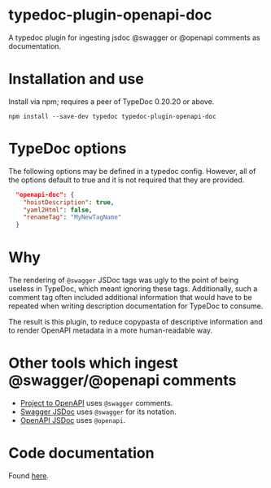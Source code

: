 # typedoc-plugin-openapi-doc

A typedoc plugin for ingesting jsdoc @swagger or @openapi comments as documentation.

# Installation and use

Install via npm; requires a peer of TypeDoc 0.20.20 or above.

```shell
npm install --save-dev typedoc typedoc-plugin-openapi-doc
```

# TypeDoc options

The following options may be defined in a typedoc config. However, all of the options default to true and it is not required that they are provided.

```json
  "openapi-doc": {
    "hoistDescription": true,
    "yaml2Html": false,
    "renameTag": "MyNewTagName"
  }
```

# Why

The rendering of `@swagger` JSDoc tags was ugly to the point of being useless in TypeDoc, which meant ignoring these tags. Additionally, such a comment tag often included additional information that would have to be repeated when writing description documentation for TypeDoc to consume.

The result is this plugin, to reduce copypasta of descriptive information and to render OpenAPI metadata in a more human-readable way.

# Other tools which ingest @swagger/@openapi comments

- [Project to OpenAPI](https://github.com/ahuggins-nhs/project-to-openapi) uses `@swagger` comments.
- [Swagger JSDoc](https://github.com/Surnet/swagger-jsdoc) uses `@swagger` for its notation.
- [OpenAPI JSDoc](https://github.com/asznee7/openapi-jsdoc) uses `@openapi`.

# Code documentation

Found [here](https://ahuggins-nhs.github.io/typedoc-plugin-openapi-doc/).